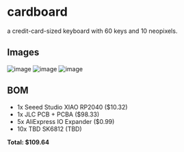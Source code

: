 # cardboard
a credit-card-sized keyboard with 60 keys and 10 neopixels.

## Images
![image](https://github.com/user-attachments/assets/36fa61a4-82e1-4951-bb29-b1b9bce8ba5a)
![image](https://github.com/user-attachments/assets/fa5b8d0f-8f44-4122-81a5-a20ffcb00731)
![image](https://github.com/user-attachments/assets/f3673a3a-9610-4df8-8c3d-9e7002e324cc)

## BOM
* 1x Seeed Studio XIAO RP2040 ($10.32)
* 1x JLC PCB + PCBA ($98.33)
* 5x AliExpress IO Expander ($0.99)
* 10x TBD SK6812 (TBD)

**Total: $109.64**
